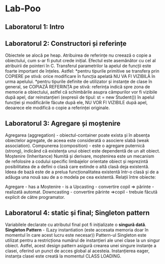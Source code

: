 # Lab-Poo

Laboratorul 1: Intro
-----

Laboratorul 2: Constructori și referințe
-----
Obiectele se alocă pe heap.
Atribuirea de referințe nu creează o copie a obiectului, cum s-ar fi putut crede inițial.
Efectul este asemănător cu cel al atribuirii de pointeri în C.
Transferul parametrilor la apelul de funcții este foarte important de înțeles. Astfel:
*pentru tipurile primitive se transfera prin COPIERE pe stivă: orice modificare în funcția
apelată NU VA FI VIZIBILĂ în urma apelului.
*pentru tipurile definite de utilizator și instanțe de clase în general, se COPIAZĂ REFERINȚA pe stivă:
referința indică spre zona de memorie a obiectului, astfel că schimbările asupra câmpurilor vor fi vizibile
după apel, dar reinstanțieri (expresii de tipul: st = new Student()) în apelul funcției și modificările
făcute după ele, NU VOR FI VIZIBILE după apel, deoarece ele modifică o copie a referinței originale.

Laboratorul 3: Agregare și moștenire
-----
Agregarea (aggregation) - obiectul-container poate exista și în absența obiectelor agregate, de aceea este considerată o asociere slabă (weak association).
Compunerea (composition) - este o agregare puternică (strong), indicând că existența unui obiect este dependentă de un alt obiect.
Moștenire (Inheritance)
Numită și derivare, moștenirea este un mecanism de refolosire a codului specific limbajelor orientate obiect și reprezintă posibilitatea de a defini o clasă care extinde o altă clasă deja existentă. Ideea de bază este de a prelua funcționalitatea existentă într-o clasă și de a adăuga una nouă sau de a o modela pe cea existentă.
Relații între obiecte:

Agregare - has a
Moștenire - is a
Upcasting - convertire copil ⇒ părinte - realizată automat.
Downcasting - convertire părinte ⇒copil - trebuie făcută explicit de către programator.

Laboratorul 4: static și final; Singleton pattern
-----
Variabilele declarate cu atributul final pot fi inițializate o **singură dată**.
**Singleton Pattern** - (Lazy instantiation (este accesata memoria doar în momentul în care acest lucru este necesar))
Pattern-ul Singleton este utilizat pentru a restricționa numărul de instanțieri ale unei clase la un singur obiect. Astfel, acest design pattern asigură crearea unei singure instanțe a clasei, oferind un punct de acces global al acesteia.
Instanțierea eager, instanța clasei este creată la momentul CLASS LOADING.




